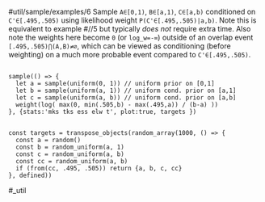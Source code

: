 #util/sample/examples/6 Sample `A∈[0,1)`, `B∈[a,1)`, `C∈[a,b)` conditioned on `C'∈[.495,.505)` using likelihood weight `P(C'∈[.495,.505)|a,b)`. Note this is equivalent to example #//5 but typically _does not_ require extra time. Also note the weights here become `0` (or `log_w=-∞`) outside of an overlap event `[.495,.505)⋂(A,B)≠∅`, which can be viewed as conditioning (before weighting) on a much more probable event compared to `C'∈[.495,.505)`.
```js:js_input

sample(() => {
  let a = sample(uniform(0, 1)) // uniform prior on [0,1]
  let b = sample(uniform(a, 1)) // uniform cond. prior on [a,1]
  let c = sample(uniform(a, b)) // uniform cond. prior on [a,b]
  weight(log( max(0, min(.505,b) - max(.495,a)) / (b-a) ))
}, {stats:'mks tks ess elw t', plot:true, targets })

```
```js:js_removed

const targets = transpose_objects(random_array(1000, () => {
  const a = random()
  const b = random_uniform(a, 1)
  const c = random_uniform(a, b)
  const cc = random_uniform(a, b)
  if (from(cc, .495, .505)) return {a, b, c, cc}
}, defined))

```
#_util